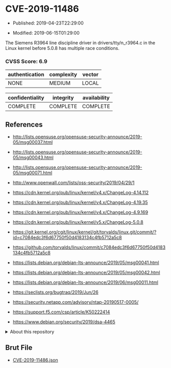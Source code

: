 # CVE-2019-11486

- Published: 2019-04-23T22:29:00

- Modified: 2019-06-15T01:29:00

The Siemens R3964 line discipline driver in drivers/tty/n_r3964.c in the Linux kernel before 5.0.8 has multiple race conditions.

### CVSS Score: **6.9**

| authentication | complexity | vector |
| --- | --- | --- |
| NONE | MEDIUM | LOCAL |

| confidentiality | integrity | availability |
| --- | --- | --- |
| COMPLETE | COMPLETE | COMPLETE |

## References

* http://lists.opensuse.org/opensuse-security-announce/2019-05/msg00037.html

* http://lists.opensuse.org/opensuse-security-announce/2019-05/msg00043.html

* http://lists.opensuse.org/opensuse-security-announce/2019-05/msg00071.html

* http://www.openwall.com/lists/oss-security/2019/04/29/1

* https://cdn.kernel.org/pub/linux/kernel/v4.x/ChangeLog-4.14.112

* https://cdn.kernel.org/pub/linux/kernel/v4.x/ChangeLog-4.19.35

* https://cdn.kernel.org/pub/linux/kernel/v4.x/ChangeLog-4.9.169

* https://cdn.kernel.org/pub/linux/kernel/v5.x/ChangeLog-5.0.8

* https://git.kernel.org/cgit/linux/kernel/git/torvalds/linux.git/commit/?id=c7084edc3f6d67750f50d4183134c4fb5712a5c8

* https://github.com/torvalds/linux/commit/c7084edc3f6d67750f50d4183134c4fb5712a5c8

* https://lists.debian.org/debian-lts-announce/2019/05/msg00041.html

* https://lists.debian.org/debian-lts-announce/2019/05/msg00042.html

* https://lists.debian.org/debian-lts-announce/2019/06/msg00011.html

* https://seclists.org/bugtraq/2019/Jun/26

* https://security.netapp.com/advisory/ntap-20190517-0005/

* https://support.f5.com/csp/article/K50222414

* https://www.debian.org/security/2019/dsa-4465

<details>
<summary>About this repository</summary> 

  This repository is part of the project [Live Hack CVE](https://github.com/Live-Hack-CVE). Main website can be found [www.live-hack.org](https://www.live-hack.org) 
  
  Made by [Sn0wAlice](https://github.com/Sn0wAlice) for the people that care about security and need to have a feed of the latest CVEs. Hope you enjoy it, don't forget to star the repo and follow me on [Twitter](https://twitter.com/Sn0wAlice) and [Github](https://github.com/Sn0wAlice). And that is my [personnal website](https://www.alice-snow.me/)

  - [Home Page](https://github.com/Live-Hack-CVE)
  - [Framework](https://github.com/Live-Hack-CVE/cve-framework)
  - [CVE database](https://github.com/Live-Hack-CVE/full_database)
  - [Changelog](https://github.com/Live-Hack-CVE/Changelog)
</details>

## Brut File

* [CVE-2019-11486.json](https://raw.githubusercontent.com/Live-Hack-CVE/full_database/main/cves/2019/CVE-2019-11486.json)

